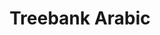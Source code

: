 ---
title: "Treebank Arabic"

categories: ['']

tags: ['Treebank', 'Arabic']

arwords: 'البنك النحوي العربي'

arexps: []

enwords: ['Treebank Arabic']

enexps: []

arlexicons: 'ب'

enlexicons: 'T'

authors: ['Ruqayya Roshdy']

translators: ['']

citations: 'مقدمة في حوسبة اللغة العربية'

sources: 'مركز الملك عبدالله بن عبدالعزيز الدولي لخدمة اللغة العربية'

slug: ""
---